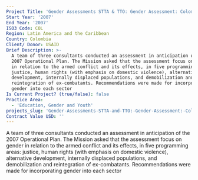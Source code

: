```yaml
---
Project Title: 'Gender Assessments STTA & TTO: Gender Assessment: Colombia (TDY 66)'
Start Year: '2007'
End Year: '2007'
ISO3 Code: COL
Region: Latin America and the Caribbean
Country: Colombia
Client/ Donor: USAID
Brief Description: >-
  A team of three consultants conducted an assessment in anticipation of the
  2007 Operational Plan. The Mission asked that the assessment focus on gender
  in relation to the armed conflict and its effects, in five programming areas:
  justice, human rights (with emphasis on domestic violence), alternative
  development, internally displaced populations, and demobilization and
  reintegration of ex-combatants. Recommendations were made for incorporating
  gender into each sector
Is Current Project? (true/false): false
Practice Area:
  - 'Education, Gender and Youth'
projects_slug: 'Gender-Assessments-STTA-and-TTO:-Gender-Assessment:-Colombia-(TDY-66)'
Contract Value USD: ''
---
```

A team of three consultants conducted an assessment in anticipation of the 2007 Operational Plan. The Mission asked that the assessment focus on gender in relation to the armed conflict and its effects, in five programming areas: justice, human rights (with emphasis on domestic violence), alternative development, internally displaced populations, and demobilization and reintegration of ex-combatants. Recommendations were made for incorporating gender into each sector